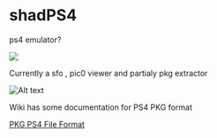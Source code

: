 # shadPS4
ps4 emulator?

[<img src="https://img.shields.io/discord/1080089157554155590?color=5865F2&label=shadps4&logo=discord&logoColor=white"/>](https://discord.gg/MyZRaBngxA)


Currently a sfo , pic0 viewer and partialy pkg extractor

![Alt text](https://github.com/georgemoralis/shadPS4/blob/main/screenshots/gamelistviewer.png "Game viewer")


Wiki has some documentation for PS4 PKG format

[PKG PS4 File Format](https://github.com/georgemoralis/shadPS4/wiki/PKG-Information "PKG PS4 File Format")

